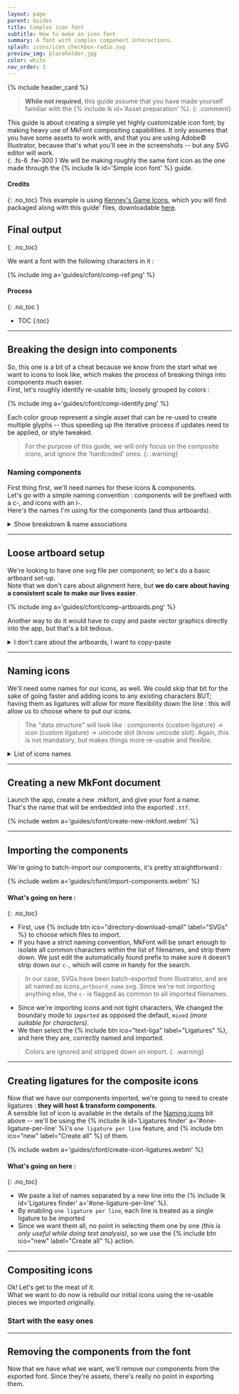 ```yaml
---
layout: page
parent: Guides
title: Complex icon font
subtitle: How to make an icon font
summary: A font with complex component interactions.
splash: icons/icon_checkbox-radio.svg
preview_img: placeholder.jpg
color: white
nav_order: 3
---
```


{% include header_card %}

> **While not required**, this guide assume that you have made yourself familiar with the {% include lk id='Asset preparation' %}.
{: .comment}

This guide is about creating a simple yet highly customizable icon font; by making heavy use of MkFont compositing capabilities. It only assumes that you have some assets to work with, and that you are using Adobe© Illustrator, because that's what you'll see in the screenshots -- but any SVG editor will work.  
{: .fs-6 .fw-300 }
We will be making roughly the same font icon as the one made through the {% include lk id='Simple icon font' %} guide.

#### Credits
{: .no_toc}
This example is using [Kenney's Game Icons](https://www.kenney.nl/assets/game-icons), which you will find packaged along with this guide' files, downloadable [here](https://nebukam.github.io/mkfont/assets/guides/simple-icon-font.zip).

## Final output
{: .no_toc}

We want a font with the following characters in it :

{% include img a='guides/cfont/comp-ref.png' %}  

#### Process
{: .no_toc }
- TOC
{:toc} 

---

## Breaking the design into components  
So, this one is a bit of a cheat because we know from the start what we want to icons to look like, which makes the process of breaking things into components much easier.  
First, let's roughly identify re-usable bits; loosely grouped by colors :  

{% include img a='guides/cfont/comp-identify.png' %}  

Each color group represent a single asset that can be re-used to create multiple glyphs -- thus speeding up the iterative process if updates need to be applied, or style tweaked.

>For the purpose of this guide, we will only focus on the composite icons, and ignore the 'hardcoded' ones.
{: .warning}

### Naming components

First thing first, we'll need names for these icons & components.  
Let's go with a simple naming convention : components will be prefixed with a c-, and icons with an i-.  
Here's the names I'm using for the components (and thus artboards).

<details markdown="1">
<summary>Show breakdown & name associations</summary>

| Component       | name          |
|:-------------|:------------------|
| {% include img a='guides/cfont/svgs/icons_c-arrow-big.svg' %} | c-arrow-big |
| {% include img a='guides/cfont/svgs/icons_c-arrow-short.svg' %} | c-arrow-short |
| {% include img a='guides/cfont/svgs/icons_c-arrow-small.svg' %} | c-arrow-small |
| {% include img a='guides/cfont/svgs/icons_c-arrow-sqr.svg' %} | c-arrow-sqr |
| {% include img a='guides/cfont/svgs/icons_c-bar-fat.svg' %} | c-bar-fat |
| {% include img a='guides/cfont/svgs/icons_c-bar-long.svg' %} | c-bar-long |
| {% include img a='guides/cfont/svgs/icons_c-bar-medium.svg' %} | c-bar-medium |
| {% include img a='guides/cfont/svgs/icons_c-bar-small.svg' %} | c-bar-small |
| {% include img a='guides/cfont/svgs/icons_c-bracket.svg' %} | c-bracket |
| {% include img a='guides/cfont/svgs/icons_c-btn-bg-circle.svg' %} | c-btn-bg-circle |
| {% include img a='guides/cfont/svgs/icons_c-btn-bg-rect.svg' %} | c-btn-bg-rect |
| {% include img a='guides/cfont/svgs/icons_c-gamepad.svg' %} | c-gamepad |
| {% include img a='guides/cfont/svgs/icons_c-lock-body.svg' %} | c-lock-body |
| {% include img a='guides/cfont/svgs/icons_c-lock-handle.svg' %} | c-lock-handle |
| {% include img a='guides/cfont/svgs/icons_c-speaker.svg' %} | c-speaker |
| {% include img a='guides/cfont/svgs/icons_c-sqr-small.svg' %} | c-sqr-small |

</details>

---

## Loose artboard setup

We're looking to have one svg file per component; so let's do a basic artboard set-up.  
Note that we don't care about alignment here, but **we do care about having a consistent scale to make our lives easier**.  
  
{% include img a='guides/cfont/comp-artboards.png' %}  

Another way to do it would have to copy and paste vector graphics directly into the app, but that's a bit tedious.
<details markdown="1">
<summary>I don't care about the artboards, I want to copy-paste</summary>

First, you will need to create ligatures for each of your components (unless you want to use existing unicode slots), *as this would normally be automated through batch import*.  
In order to do so, use the {% include lk id='Ligatures finder' a='#one-ligature-per-line' %}'s `one ligature per line` feature, with the following input :  

    c-arrow-big
    c-arrow-short
    c-arrow-small
    c-arrow-sqr
    c-bar-fat
    c-bar-long
    c-bar-medium
    c-bar-small
    c-bracket
    c-btn-bg-circle
    c-btn-bg-rect
    c-gamepad
    c-lock-body
    c-lock-handle
    c-speaker
    c-sqr-small

Then, in the {% include lk id='Content explorer' %}, naviguate to either {% include btn ico="text-style" label="My Glyphs" %} or {% include btn ico="text-liga" label="Ligatures" %}. From there, you can select glyphs and copy-paste your assets from Illustrator to MkFont; or import individual SVG files using {% include btn ico="document-download-small" %} at the top of the {% include lk id='Glyph inspector' %}. Handy!

</details>

---

## Naming icons

We'll need some names for our icons, as well. We could skip that bit for the sake of going faster and adding icons to any existing characters BUT; having them as ligatures will allow for more flexibility down the line : this will allow us to choose where to put our icons.  
>The "data structure" will look like : components (custom ligature) -> icon (custom ligature) -> unicode slot (know unicode slot).
>Again, this is not mandatory, but makes things more re-usable and flexible.

<details markdown="1">
<summary>List of icons names</summary>

Per color group, ignoring some of them, as well as the white ones :


    i-arr-big-e
    i-arr-big-w
    i-arr-big-n
    i-arr-big-s
    i-arr-big-nw
    i-arr-big-ne
    i-arr-big-se
    i-arr-big-sw
    i-arr-e
    i-arr-w
    i-arr-n
    i-arr-s
    i-arr-ns
    i-arr-ew
    i-grid-9
    i-list-a
    i-list-3-h
    i-list-3-v
    i-pause
    i-reduce
    i-expand
    i-minus
    i-plus
    i-mag-minus
    i-mag-plus
    i-mag-equal
    i-mag
    i-locked
    i-unlocked
    i-bin
    i-!
    i-warn
    i-dl
    i-ul
    i-spkr
    i-ffw
    i-fbw
    i-next
    i-prev
    i-sig-low
    i-sig-med
    i-sig-full
    i-gp
    i-plyr-1
    i-plyr-2
    i-plyr-3
    i-plyr-4
    i-btn-A
    i-btn-B
    i-btn-X
    i-btn-Y
    i-btn-1
    i-btn-2
    i-btn-3
    i-btn-L
    i-btn-R
    i-btn-L1
    i-btn-R1
    i-btn-L2
    i-btn-R2
    i-medal
    i-medal-2

</details>

---

## Creating a new MkFont document
Launch the app, create a new .mkfont, and give your font a name.  
That's the name that will be embedded into the exported `.ttf`.

{% include webm a='guides/cfont/create-new-mkfont.webm' %} 

---

## Importing the components
We're going to batch-import our components, it's pretty straightforward :

{% include webm a='guides/cfont/import-components.webm' %} 

#### What's going on here :
{: .no_toc}
- First, use {% include btn ico="directory-download-small" label="SVGs" %} to choose which files to import.
- If you have a strict naming convention, MkFont will be smart enough to isolate all common characters within the list of filenames, and strip them down. We just edit the automatically found prefix to make sure it doesn't strip down our `c-`, which will come in handy for the search.
> In our case, SVGs have been batch-exported from Illustrator, and are all named as icons_`artboard_name`.svg. Since we're not importing anything else, the `c-` is flagged as common to all imported filenames.
- Since we're importing icons and not tight characters, We changed the boundary mode to `imported` as opposed the default, `mixed` *(more suitable for characters)*.
- We then select the {% include btn ico="text-liga" label="Ligatures" %}, and here they are, correctly named and imported.

>Colors are ignored and stripped down on import.
{: .warning}

---

## Creating ligatures for the composite icons
Now that we have our components imported, we're going to need to create ligatures : **they will host & transform components**.  
A sensible list of icon is available in the details of the [Naming icons](#naming-icons) bit above -- we'll be using the {% include lk id='Ligatures finder' a='#one-ligature-per-line' %}'s `one ligature per line` feature, and {% include btn ico="new" label="Create all" %} of them.  

{% include webm a='guides/cfont/create-icon-ligatures.webm' %} 

#### What's going on here :
{: .no_toc}
- We paste a list of names separated by a new line into the {% include lk id='Ligatures finder' a='#one-ligature-per-line' %}.
- By enabling `one ligature per line`, each line is treated as a single ligature to be imported
- Since we want them all, no point in selecting them one by one *(this is only useful while doing text analysis)*, so we use the {% include btn ico="new" label="Create all" %} action.

---

## Compositing icons
Ok! Let's get to the meat of it.  
What we want to do now is rebuild our initial icons using the re-usable pieces we imported originally.  

### Start with the easy ones


---

## Removing the components from the font
Now that we have what we want, we'll remove our components from the exported font. Since they're assets, there's really no point in exporting them.
